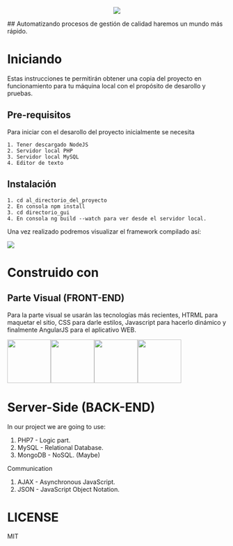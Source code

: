 <p align="center">
<img src ="http://andreslargo.com/sgc/img/sgc2.png" />
</p>
## Automatizando procesos de gestión de calidad haremos un mundo más rápido.

# Iniciando 
Estas instrucciones te permitirán obtener una copia del proyecto en funcionamiento para tu máquina local con el 
propósito de desarollo y pruebas.

## Pre-requisitos
Para iniciar con el desarollo del proyecto inicialmente se necesita 
```
1. Tener descargado NodeJS
2. Servidor local PHP 
3. Servidor local MySQL
4. Editor de texto
```
## Instalación 
```
1. cd al_directorio_del_proyecto
2. En consola npm install
3. cd directorio_gui
4. En consola ng build --watch para ver desde el servidor local.
```
Una vez realizado podremos visualizar el framework compilado así:

![](http://andreslargo.com/sgc/img/asd.png)


# Construido con 
## Parte Visual (FRONT-END)
Para la parte visual se usarán las tecnologías más recientes, HTRML para maquetar el sitio, CSS para darle estilos, Javascript para hacerlo dinámico y finalmente AngularJS para el aplicativo WEB.
<div style="display: flex">
  <img width = "100px" src ="http://andreslargo.com/sgc/img/HTML_Logo.png" />
  <img width = "100px" src ="http://andreslargo.com/sgc/img/css3_logo.png" />
  <img width = "100px" src ="http://andreslargo.com/sgc/img/Javascript-shield.png" />
  <img width = "100px" src ="http://andreslargo.com/sgc/img/angular.png" />

</div>



# Server-Side (BACK-END)

In our project we are going to use:

1. PHP7 - Logic part.
2. MySQL - Relational Database.
3. MongoDB - NoSQL. (Maybe)

Communication
1. AJAX - Asynchronous JavaScript.
2. JSON - JavaScript Object Notation.


# LICENSE
MIT
